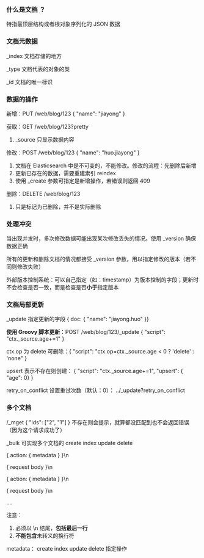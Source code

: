 ### 什么是文档 ？

特指最顶层结构或者根对象序列化的 JSON 数据

### 文档元数据

_index 文档存储的地方

_type 文档代表的对象的类

_id 文档的唯一标识

### 数据的操作

新增：PUT /web/blog/123 { "name": "jiayong" }

获取：GET /web/blog/123?pretty 

1. _source 只显示数据内容

修改：POST /web/blog/123 { "name": "huo.jiayong" }

1. 文档在 Elasticsearch 中是不可变的，不能修改。修改的流程：先删除后新增
2. 更新已存在的数据，需要重建索引 reindex
3. 使用 _create 参数可指定是新增操作，若错误则返回 409 

删除：DELETE /web/blog/123

1. 只是标记为已删除，并不是实际删除

### 处理冲突

当出现并发时，多次修改数据可能出现某次修改丢失的情况。使用 _version 确保数据正确

所有的更新和删除文档的情况都接受 _version 参数，用以指定修改的版本（若不同则修改失败）

外部版本控制系统：可以自己指定（如：timestamp）为版本控制的字段；更新时不会检查是否一致，而是检查是否**小于**指定版本

### 文档局部更新

_update 指定更新的字段  { doc: { "name": "jiayong.huo" }}

**使用 Groovy 脚本更新**：POST /web/blog/123/_update { "script": "ctx.\_source.age+=1" }

ctx.op 为 delete 可删除：{ "script": "ctx.op=ctx.\_source.age < 0 ? 'delete' : 'none" }

upsert 表示不存在则创建： { "script": "ctx.\_source.age+=1", "upsert": { "age": 0} }

retry_on_conflict 设置重试次数（默认：0）： ../_update?retry_on_conflict 

### 多个文档

/_mget { "ids": ["2", "1"] } 不存在则会提示，就算都没匹配到也不会返回错误（因为这个请求成功了）

_bulk 可实现多个文档的 create index update delete

{ action: { metadata } }\n

{ request body }\n

{ action: { metadata } }\n

{ request body }\n

....

注意：

1. 必须以 \n 结尾，**包括最后一行**
2. **不能包含**未转义的换行符

metadata： create index update delete 指定操作







